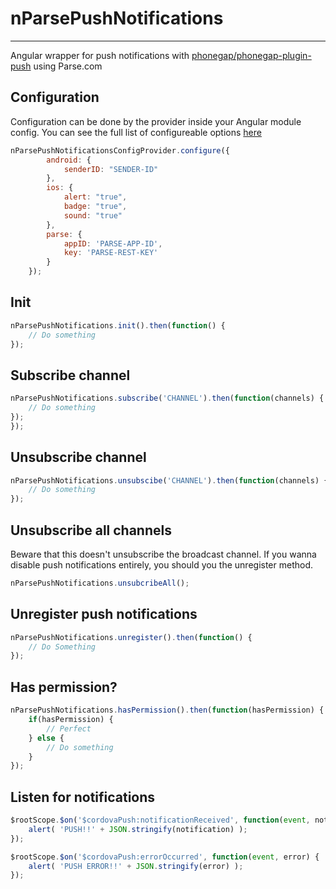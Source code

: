 # nParsePushNotifications
---
Angular wrapper for push notifications with [phonegap/phonegap-plugin-push](https://github.com/phonegap/phonegap-plugin-push) using Parse.com

## Configuration

Configuration can be done by the provider inside your Angular module config. You can see the full list of configureable options [here](https://github.com/phonegap/phonegap-plugin-push/blob/master/docs/API.md#pushnotificationinitoptions)

```javascript
nParsePushNotificationsConfigProvider.configure({
		android: {
			senderID: "SENDER-ID"
		},
		ios: {
			alert: "true",
			badge: "true",
			sound: "true"
		},
		parse: {
			appID: 'PARSE-APP-ID',
			key: 'PARSE-REST-KEY'
		}
	});
```

## Init
```javascript
nParsePushNotifications.init().then(function() {
    // Do something
});
```

## Subscribe channel
```javascript
nParsePushNotifications.subscribe('CHANNEL').then(function(channels) {
    // Do something
});
});
```

## Unsubscribe channel
```javascript
nParsePushNotifications.unsubscibe('CHANNEL').then(function(channels) {
    // Do something
});
```

## Unsubscribe all channels
Beware that this doesn't unsubscribe the broadcast channel. If you wanna disable push notifications entirely, you should you the unregister method.
```javascript
nParsePushNotifications.unsubcribeAll();
```

## Unregister push notifications
```javascript
nParsePushNotifications.unregister().then(function() {
    // Do Something
});
```
## Has permission?
```javascript
nParsePushNotifications.hasPermission().then(function(hasPermission) {
    if(hasPermission) {
        // Perfect
    } else {
        // Do something
    }
});
```

## Listen for notifications
```javascript
$rootScope.$on('$cordovaPush:notificationReceived', function(event, notification) {
    alert( 'PUSH!!' + JSON.stringify(notification) );
});

$rootScope.$on('$cordovaPush:errorOccurred', function(event, error) {
    alert( 'PUSH ERROR!!' + JSON.stringify(error) );
});
```

